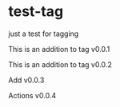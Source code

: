 # test-tag
just a test for tagging

This is an addition to tag v0.0.1

This is an addition to tag v0.0.2

Add v0.0.3

Actions v0.0.4
